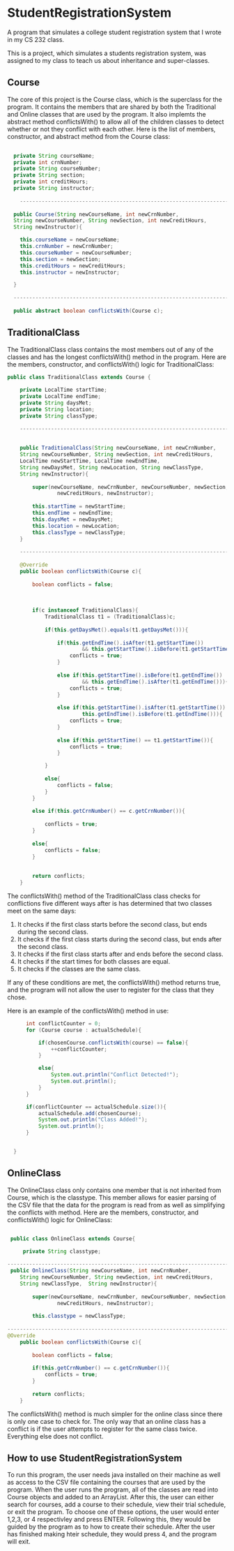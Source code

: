 # StudentRegistrationSystem
A program that simulates a college student registration system that I wrote in my CS 232 class.


This is a project, which simulates a students registration system, was assigned to my
class to teach us about inheritance and super-classes.

## Course

The core of this project is the Course class, which is the superclass for the program. It contains the members that
are shared by both the Traditional and Online classes that are used by the program. It also implemts the abstract method conflictsWith() to allow all of the children classes to detect whether or not they conflict with each other. Here is the list of members, constructor, and abstract method from the Course class:

```java
 
  private String courseName;
  private int crnNumber;
  private String courseNumber;
  private String section;
  private int creditHours;
  private String instructor;
    
    ------------------------------------------------------------------------
    
  public Course(String newCourseName, int newCrnNumber,
  String newCourseNumber, String newSection, int newCreditHours,
  String newInstructor){

    this.courseName = newCourseName;
    this.crnNumber = newCrnNumber;
    this.courseNumber = newCourseNumber;
    this.section = newSection;
    this.creditHours = newCreditHours;
    this.instructor = newInstructor;

  }
  
  --------------------------------------------------------------------------
  
  public abstract boolean conflictsWith(Course c);

```
## TraditionalClass

The TraditionalClass class contains the most members out of any of the classes and has the longest conflictsWith() method in the program. Here are the members, constructor, and conflictsWith() logic for TraditionalClass:

```java
public class TraditionalClass extends Course {
    
    private LocalTime startTime;
    private LocalTime endTime;
    private String daysMet;
    private String location;
    private String classType;

    ----------------------------------------------------------------------
    
    
    public TraditionalClass(String newCourseName, int newCrnNumber,
    String newCourseNumber, String newSection, int newCreditHours,
    LocalTime newStartTime, LocalTime newEndTime,
    String newDaysMet, String newLocation, String newClassType, 
    String newInstructor){
        
        super(newCourseName, newCrnNumber, newCourseNumber, newSection,
                newCreditHours, newInstructor);
        
        this.startTime = newStartTime;
        this.endTime = newEndTime;
        this.daysMet = newDaysMet;
        this.location = newLocation;
        this.classType = newClassType;
    }
    
    -----------------------------------------------------------------------
    
    @Override
    public boolean conflictsWith(Course c){
        
        boolean conflicts = false;
        
        
        
        if(c instanceof TraditionalClass){
            TraditionalClass t1 = (TraditionalClass)c;
            
            if(this.getDaysMet().equals(t1.getDaysMet())){
            
                if(this.getEndTime().isAfter(t1.getStartTime())
                        && this.getStartTime().isBefore(t1.getStartTime())){
                    conflicts = true;
                }
                
                else if(this.getStartTime().isBefore(t1.getEndTime())
                        && this.getEndTime().isAfter(t1.getEndTime())){
                    conflicts = true;
                }
                
                else if(this.getStartTime().isAfter(t1.getStartTime()) &&
                        this.getEndTime().isBefore(t1.getEndTime())){
                    conflicts = true;
                }
                
                else if(this.getStartTime() == t1.getStartTime()){
                    conflicts = true;
                }

            }
            
            else{
                conflicts = false;
            }
        }
        
        else if(this.getCrnNumber() == c.getCrnNumber()){
            
            conflicts = true;
        }
        
        else{
            conflicts = false;
        }
        
        
        return conflicts;
    }
```

The conflictsWith() method of the TraditionalClass class checks for conflictions five different ways after is has determined that two classes meet on the same days:
1. It checks if the first class starts before the second class, but ends during the second class.
2. It checks if the first class starts during the second class, but ends after the second class.
3. It checks if the first class starts after and ends before the second class.
4. It checks if the start times for both classes are equal.
5. It checks if the classes are the same class.

If any of these conditions are met, the conflictsWith() method returns true, and the program will not allow the user to register for the class that they chose.

Here is an example of the conflictsWith() method in use:

```java
      int conflictCounter = 0;
      for (Course course : actualSchedule){

          if(chosenCourse.conflictsWith(course) == false){
              ++conflictCounter;
          }

          else{
              System.out.println("Conflict Detected!");
              System.out.println();
          }
      }

      if(conflictCounter == actualSchedule.size()){
          actualSchedule.add(chosenCourse);
          System.out.println("Class Added!");
          System.out.println();
      }


  }
```

## OnlineClass

The OnlineClass class only contains one member that is not inherited from Course, which is the classtype. This member allows for easier parsing of the CSV file that the data for the program is read from as well as simplifying the conflicts with method. Here are the members, constructor, and conflictsWith() logic for OnlineClass:

```java

 public class OnlineClass extends Course{

     private String classtype;
    
-------------------------------------------------------------------------------------
 public OnlineClass(String newCourseName, int newCrnNumber,
    String newCourseNumber, String newSection, int newCreditHours,
    String newClassType,  String newInstructor){
        
        super(newCourseName, newCrnNumber, newCourseNumber, newSection,
                newCreditHours, newInstructor);
        
        this.classtype = newClassType;
                
-------------------------------------------------------------------------------------
@Override
    public boolean conflictsWith(Course c){
        
        boolean conflicts = false;
        
        if(this.getCrnNumber() == c.getCrnNumber()){
            conflicts = true;
        }
        
        return conflicts;
    }
```

The conflictsWith() method is much simpler for the online class since there is only one case to check for. The only way that an online class has a conflict is if the user attempts to register for the same class twice. Everything else does not conflict.

## How to use StudentRegistrationSystem

To run this program, the user needs java installed on their machine as well as access to the CSV file containing the courses that are used by the program. When the user runs the program, all of the classes are read into Course objects and added to an ArrayList. After this, the user can either search for courses, add a course to their schedule, view their trial schedule, or exit the program. To choose one of these options, the user would enter 1,2,3, or 4 respectivley and press ENTER. Following this, they would be guided by the program as to how to create their schedule. After the user has finished making hteir schedule, they would press 4, and the program will exit.












